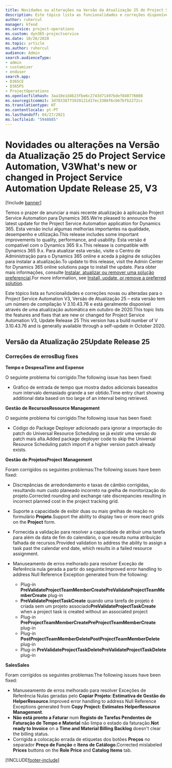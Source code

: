 ```yaml
---
title: Novidades ou alterações na Versão da Atualização 25 do Project Service Automation, V3
description: Este tópico lista as funcionalidades e correções disponíveis no Project Service Automation V3, Versão da Atualização 25, V3.
author: ruhercul
manager: kfend
ms.service: project-operations
ms.custom: dyn365-projectservice
ms.date: 10/26/2020
ms.topic: article
ms.author: ruhercul
audience: Admin
search.audienceType:
- admin
- customizer
- enduser
search.app:
- D365CE
- D365PS
- ProjectOperations
ms.openlocfilehash: 3aa10e1d4b23fbe6c2743d71497bdef840776008
ms.sourcegitcommit: 3d78338773929121d17ec3386f6cb67bfb2272cc
ms.translationtype: HT
ms.contentlocale: pt-PT
ms.lasthandoff: 04/27/2021
ms.locfileid: "5948885"
---
```

# <a name="whats-new-or-changed-in-project-service-automation-update-release-25-v3"></a><span data-ttu-id="6fece-103">Novidades ou alterações na Versão da Atualização 25 do Project Service Automation, V3</span><span class="sxs-lookup"><span data-stu-id="6fece-103">What's new or changed in Project Service Automation Update Release 25, V3</span></span>

[!include [banner](../includes/psa-now-project-operations.md)]

<span data-ttu-id="6fece-104">Temos o prazer de anunciar a mais recente atualização à aplicação Project Service Automation para Dynamics 365.</span><span class="sxs-lookup"><span data-stu-id="6fece-104">We’re pleased to announce the latest update for the Project Service Automation application for Dynamics 365.</span></span> <span data-ttu-id="6fece-105">Esta versão inclui algumas melhorias importantes na qualidade, desempenho e utilização.</span><span class="sxs-lookup"><span data-stu-id="6fece-105">This release includes some important improvements to quality, performance, and usability.</span></span> <span data-ttu-id="6fece-106">Esta versão é compatível com o Dynamics 365 9.x.</span><span class="sxs-lookup"><span data-stu-id="6fece-106">This release is compatible with Dynamics 365 9.x.</span></span> <span data-ttu-id="6fece-107">Para atualizar esta versão, visite o Centro de Administração para o Dynamics 365 online e aceda à página de soluções para instalar a atualização.</span><span class="sxs-lookup"><span data-stu-id="6fece-107">To update to this release, visit the Admin Center for Dynamics 365 online solutions page to install the update.</span></span> <span data-ttu-id="6fece-108">Para obter mais informações, consulte [Instalar, atualizar ou remover uma solução preferencial](/power-platform/admin/install-remove-preferred-solution).</span><span class="sxs-lookup"><span data-stu-id="6fece-108">For more information, see [Install, update, or remove a preferred solution](/power-platform/admin/install-remove-preferred-solution).</span></span>

<span data-ttu-id="6fece-109">Este tópico lista as funcionalidades e correções novas ou alteradas para o Project Service Automation V3, Versão de Atualização 25 – esta versão tem um número de compilação V 3.10.43.76 e está geralmente disponível através de uma atualização automática em outubro de 2020.</span><span class="sxs-lookup"><span data-stu-id="6fece-109">This topic lists the features and fixes that are new or changed for Project Service Automation V3, Update Release 25 This version has a build number of V 3.10.43.76 and is generally available through a self-update in October 2020.</span></span>

## <a name="update-release-25"></a><span data-ttu-id="6fece-110">Versão da Atualização 25</span><span class="sxs-lookup"><span data-stu-id="6fece-110">Update Release 25</span></span>

### <a name="bug-fixes"></a><span data-ttu-id="6fece-111">Correções de erros</span><span class="sxs-lookup"><span data-stu-id="6fece-111">Bug fixes</span></span>

<span data-ttu-id="6fece-112">**Tempo e Despesa**</span><span class="sxs-lookup"><span data-stu-id="6fece-112">**Time and Expense**</span></span>

<span data-ttu-id="6fece-113">O seguinte problema foi corrigido:</span><span class="sxs-lookup"><span data-stu-id="6fece-113">The following issue has been fixed:</span></span>

- <span data-ttu-id="6fece-114">Gráfico de entrada de tempo que mostra dados adicionais baseados num intervalo demasiado grande a ser obtido.</span><span class="sxs-lookup"><span data-stu-id="6fece-114">Time entry chart showing additional data based on too large of an interval being retrieved.</span></span>

<span data-ttu-id="6fece-115">**Gestão de Recursos**</span><span class="sxs-lookup"><span data-stu-id="6fece-115">**Resource Management**</span></span>

<span data-ttu-id="6fece-116">O seguinte problema foi corrigido:</span><span class="sxs-lookup"><span data-stu-id="6fece-116">The following issue has been fixed:</span></span>

- <span data-ttu-id="6fece-117">Código do Package Deployer adicionado para ignorar a importação do patch do Universal Resource Scheduling se já existir uma versão do patch mais alta.</span><span class="sxs-lookup"><span data-stu-id="6fece-117">Added package deployer code to skip the Universal Resource Scheduling patch import if a higher version patch already exists.</span></span>

<span data-ttu-id="6fece-118">**Gestão de Projetos**</span><span class="sxs-lookup"><span data-stu-id="6fece-118">**Project Management**</span></span>

<span data-ttu-id="6fece-119">Foram corrigidos os seguintes problemas:</span><span class="sxs-lookup"><span data-stu-id="6fece-119">The following issues have been fixed:</span></span>

- <span data-ttu-id="6fece-120">Discrepâncias de arredondamento e taxas de câmbio corrigidas, resultando num custo planeado incorreto na grelha de monitorização do projeto.</span><span class="sxs-lookup"><span data-stu-id="6fece-120">Corrected rounding and exchange rate discrepancies resulting in incorrect planned cost in the project tracking grid.</span></span>
- <span data-ttu-id="6fece-121">Suporte a capacidade de exibir duas ou mais grelhas de reação no formulário **Projeto**.</span><span class="sxs-lookup"><span data-stu-id="6fece-121">Support the ability to display two or more react grids on the **Project** form.</span></span>
- <span data-ttu-id="6fece-122">Fornecida a validação para resolver a capacidade de atribuir uma tarefa para além da data de fim do calendário, o que resulta numa atribuição falhada de recursos.</span><span class="sxs-lookup"><span data-stu-id="6fece-122">Provided validation to address the ability to assign a task past the calendar end date, which results in a failed resource assignment.</span></span>
- <span data-ttu-id="6fece-123">Manuseamento de erros melhorado para resolver Exceção de Referência nula gerada a partir do seguinte:</span><span class="sxs-lookup"><span data-stu-id="6fece-123">Improved error handling to address Null Reference Exception generated from the following:</span></span>

    - <span data-ttu-id="6fece-124">Plug-in **PreValidateProjectTeamMemberCreate**</span><span class="sxs-lookup"><span data-stu-id="6fece-124">**PreValidateProjectTeamMemberCreate** plug-in</span></span>
    - <span data-ttu-id="6fece-125">**PreValidateProjectTaskCreate** quando uma tarefa de projeto é criada sem um projeto associado</span><span class="sxs-lookup"><span data-stu-id="6fece-125">**PreValidateProjectTaskCreate** when a project task is created without an associated project</span></span>
    - <span data-ttu-id="6fece-126">Plug-in **PreProjectTeamMemberCreate**</span><span class="sxs-lookup"><span data-stu-id="6fece-126">**PreProjectTeamMemberCreate** plug-in</span></span>
    - <span data-ttu-id="6fece-127">Plug-in **PostProjectTeamMemberDelete**</span><span class="sxs-lookup"><span data-stu-id="6fece-127">**PostProjectTeamMemberDelete** plug-in</span></span>
    - <span data-ttu-id="6fece-128">Plug-in **PreValidateProjectTaskDelete**</span><span class="sxs-lookup"><span data-stu-id="6fece-128">**PreValidateProjectTaskDelete** plug-in</span></span>

<span data-ttu-id="6fece-129">**Sales**</span><span class="sxs-lookup"><span data-stu-id="6fece-129">**Sales**</span></span>

<span data-ttu-id="6fece-130">Foram corrigidos os seguintes problemas:</span><span class="sxs-lookup"><span data-stu-id="6fece-130">The following issues have been fixed:</span></span>

- <span data-ttu-id="6fece-131">Manuseamento de erros melhorado para resolver Exceções de Referência Nulas geradas pelo **Copiar Projeto: Estimativa de Gestão do HelperResource**.</span><span class="sxs-lookup"><span data-stu-id="6fece-131">Improved error handling to address Null Reference Exceptions generated from **Copy Project: Estimates HelperResource Management**.</span></span>
- <span data-ttu-id="6fece-132">**Não está pronto a Faturar** num **Registo de Tarefas Pendentes de Faturação de Tempo e Material** não limpa o estado da faturação.</span><span class="sxs-lookup"><span data-stu-id="6fece-132">**Not ready to Invoice** on a **Time and Material Billing Backlog** doesn't clear the billing status.</span></span>
- <span data-ttu-id="6fece-133">Corrigida a colocação errada de etiquetas dos botões **Preços** no separador **Preço de Função** e **Itens de Catálogo**.</span><span class="sxs-lookup"><span data-stu-id="6fece-133">Corrected mislabeled **Prices** buttons on the **Role Price** and **Catalog Items** tab.</span></span>


[!INCLUDE[footer-include](../includes/footer-banner.md)]